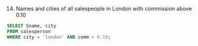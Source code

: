 14.  Names and cities of all salespeople in London with commission above 0.10

```sql
SELECT Sname, city 
FROM salesperson 
WHERE city = 'london' AND comm > 0.10;
```